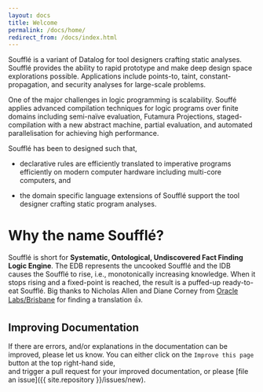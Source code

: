 ```yaml
---
layout: docs
title: Welcome
permalink: /docs/home/
redirect_from: /docs/index.html
---
```

Soufflé is a variant of Datalog for tool designers crafting static analyses. 
Soufflé provides the ability to rapid prototype and make deep design space explorations possible.
Applications include points-to, taint, constant-propagation, and security analyses for large-scale problems.

One of the major challenges in logic programming is scalability. 
Souffé applies advanced compilation techniques for logic programs over finite domains including semi-naïve evaluation, Futamura Projections, staged-compilation with a new abstract machine, partial evaluation, and automated parallelisation for achieving high performance.

Soufflé has been to designed such that, 

* declarative rules are efficiently translated to imperative programs efficiently on modern computer hardware including multi-core computers, and

* the domain specific language extensions of Soufflé support the tool designer
crafting static program analyses.

# Why the name Soufflé?
Soufflé  is short for **Systematic, Ontological, Undiscovered Fact Finding Logic Engine**. The EDB represents the
uncooked Soufflé  and the IDB causes the Soufflé  to rise, i.e., monotonically increasing knowledge. When it stops rising and a fixed-point is reached, the result is a puffed-up ready-to-eat Soufflé. Big thanks to Nicholas Allen and Diane Corney from [Oracle Labs/Brisbane](https://labs.oracle.com/pls/apex/f?p=labs:23:::::P23_LOCATION_ID:46) for finding a translation :+1:.


## Improving Documentation

If there are errors, and/or explanations in the documentation can be 
improved, please let us know. You can either click on the 
```Improve this page``` button at the top right-hand side,  
and trigger a pull request for your improved documentation, or please 
[file an issue]({{ site.repository }}/issues/new).
